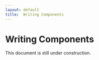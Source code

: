 ```yaml
---
layout: default
title:  Writing Components
---
```


# Writing Components

This document is still under construction.